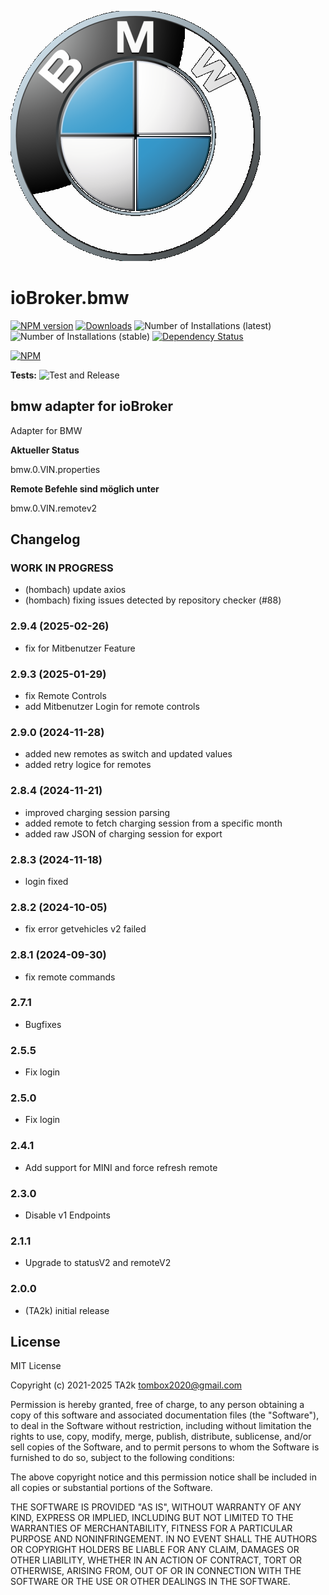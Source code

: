 ![Logo](admin/bmw.png)

# ioBroker.bmw

[![NPM version](https://img.shields.io/npm/v/iobroker.bmw.svg)](https://www.npmjs.com/package/iobroker.bmw)
[![Downloads](https://img.shields.io/npm/dm/iobroker.bmw.svg)](https://www.npmjs.com/package/iobroker.bmw)
![Number of Installations (latest)](https://iobroker.live/badges/bmw-installed.svg)
![Number of Installations (stable)](https://iobroker.live/badges/bmw-stable.svg)
[![Dependency Status](https://img.shields.io/david/TA2k/iobroker.bmw.svg)](https://david-dm.org/TA2k/iobroker.bmw)

[![NPM](https://nodei.co/npm/iobroker.bmw.png?downloads=true)](https://nodei.co/npm/iobroker.bmw/)

**Tests:** ![Test and Release](https://github.com/TA2k/ioBroker.bmw/workflows/Test%20and%20Release/badge.svg)

## bmw adapter for ioBroker

Adapter for BMW

**Aktueller Status**

bmw.0.VIN.properties

**Remote Befehle sind möglich unter**

bmw.0.VIN.remotev2

## Changelog

### **WORK IN PROGRESS**

- (hombach) update axios
- (hombach) fixing issues detected by repository checker (#88)

### 2.9.4 (2025-02-26)

- fix for Mitbenutzer Feature

### 2.9.3 (2025-01-29)

- fix Remote Controls
- add Mitbenutzer Login for remote controls

### 2.9.0 (2024-11-28)

- added new remotes as switch and updated values
- added retry logice for remotes

### 2.8.4 (2024-11-21)

- improved charging session parsing
- added remote to fetch charging session from a specific month
- added raw JSON of charging session for export

### 2.8.3 (2024-11-18)

- login fixed

### 2.8.2 (2024-10-05)

- fix error getvehicles v2 failed

### 2.8.1 (2024-09-30)

- fix remote commands

### 2.7.1

- Bugfixes

### 2.5.5

- Fix login

### 2.5.0

- Fix login

### 2.4.1

- Add support for MINI and force refresh remote

### 2.3.0

- Disable v1 Endpoints

### 2.1.1

- Upgrade to statusV2 and remoteV2

### 2.0.0

- (TA2k) initial release

## License

MIT License

Copyright (c) 2021-2025 TA2k <tombox2020@gmail.com>

Permission is hereby granted, free of charge, to any person obtaining a copy
of this software and associated documentation files (the "Software"), to deal
in the Software without restriction, including without limitation the rights
to use, copy, modify, merge, publish, distribute, sublicense, and/or sell
copies of the Software, and to permit persons to whom the Software is
furnished to do so, subject to the following conditions:

The above copyright notice and this permission notice shall be included in all
copies or substantial portions of the Software.

THE SOFTWARE IS PROVIDED "AS IS", WITHOUT WARRANTY OF ANY KIND, EXPRESS OR
IMPLIED, INCLUDING BUT NOT LIMITED TO THE WARRANTIES OF MERCHANTABILITY,
FITNESS FOR A PARTICULAR PURPOSE AND NONINFRINGEMENT. IN NO EVENT SHALL THE
AUTHORS OR COPYRIGHT HOLDERS BE LIABLE FOR ANY CLAIM, DAMAGES OR OTHER
LIABILITY, WHETHER IN AN ACTION OF CONTRACT, TORT OR OTHERWISE, ARISING FROM,
OUT OF OR IN CONNECTION WITH THE SOFTWARE OR THE USE OR OTHER DEALINGS IN THE
SOFTWARE.
